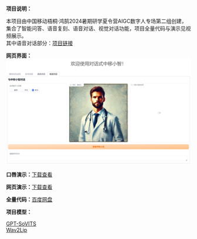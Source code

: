 **项目说明：** 

本项目由中国移动梧桐·鸿鹄2024暑期研学夏令营AIGC数字人专场第二组创建，集合了智能问答、语音复刻、语音对话、视觉对话功能，项目全量代码与演示见视频展示。  
其中语音对话部分：[项目链接](https://github.com/sue00x/Chat-zyxz)  
  
**网页界面：**  
![网页界面](https://github.com/1092775747/visual-chat-zyxz/blob/main/%E7%BD%91%E9%A1%B5%E7%95%8C%E9%9D%A2.png)  
  
**口唇演示：**[下载查看](https://private-user-images.githubusercontent.com/127350804/364035185-beb17303-5431-496c-b322-535ed29246ea.mp4)  
  
**网页演示：**[下载查看](https://private-user-images.githubusercontent.com/127350804/364043469-87536436-d699-4b31-ba1a-b23cc9e7c372.mp4)  
  
**全量代码：**[百度网盘](https://pan.baidu.com/s/1HkwiXKS9O6hC2GxtX4IUPQ?pwd=q2el)  

**项目模型：**  
  
[GPT-SoVITS](https://github.com/RVC-Boss/GPT-SoVITS)  
[Wav2Lip](https://github.com/Rudrabha/Wav2Lip) 
